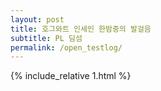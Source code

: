 ```yaml
---
layout: post
title: 호그와트 인세인 한밤중의 발걸음
subtitle: PL 딤섬
permalink: /open_testlog/
---
```



{% include_relative 1.html %}
